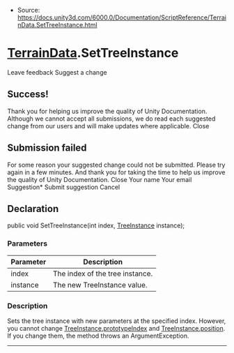 * Source: https://docs.unity3d.com/6000.0/Documentation/ScriptReference/TerrainData.SetTreeInstance.html

#  [TerrainData](https://docs.unity3d.com/6000.0/Documentation/ScriptReference/TerrainData.html).SetTreeInstance
Leave feedback
Suggest a change
## Success!
Thank you for helping us improve the quality of Unity Documentation. Although we cannot accept all submissions, we do read each suggested change from our users and will make updates where applicable.
Close
## Submission failed
For some reason your suggested change could not be submitted. Please <a>try again</a> in a few minutes. And thank you for taking the time to help us improve the quality of Unity Documentation.
Close
Your name Your email Suggestion* Submit suggestion
Cancel
## Declaration
public void SetTreeInstance(int index, [TreeInstance](https://docs.unity3d.com/6000.0/Documentation/ScriptReference/TreeInstance.html) instance); 
### Parameters
Parameter | Description  
---|---  
index | The index of the tree instance.  
instance | The new TreeInstance value.  
### Description
Sets the tree instance with new parameters at the specified index. However, you cannot change [TreeInstance.prototypeIndex](https://docs.unity3d.com/6000.0/Documentation/ScriptReference/TreeInstance-prototypeIndex.html) and [TreeInstance.position](https://docs.unity3d.com/6000.0/Documentation/ScriptReference/TreeInstance-position.html). If you change them, the method throws an ArgumentException.
* * *
